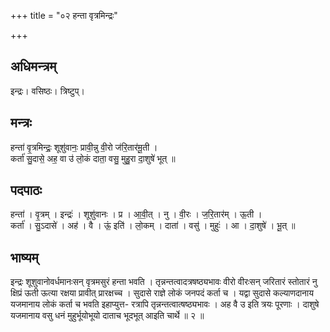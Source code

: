 +++
title = "०२ हन्ता वृत्रमिन्द्रः"

+++
## अधिमन्त्रम्
इन्द्रः। वसिष्ठः। त्रिष्टुप्।

## मन्त्रः
हन्ता॑ वृ॒त्रमिन्द्रः॒ शूशु॑वानः॒ प्रावी॒न्नु वी॒रो ज॑रि॒तार॑मू॒ती ।  
कर्ता॑ सु॒दासे॒ अह॒ वा उ॑ लो॒कं दाता॒ वसु॒ मुहु॒रा दा॒शुषे॑ भूत् ॥

## पदपाठः
हन्ता॑ । वृ॒त्रम् । इन्द्रः॑ । शूशु॑वानः । प्र । आ॒वी॒त् । नु । वी॒रः । ज॒रि॒तार॑म् । ऊ॒ती ।  
कर्ता॑ । सु॒ऽदासे॑ । अह॑ । वै । ऊं॒ इति॑ । लो॒कम् । दाता॑ । वसु॑ । मुहुः॑ । आ । दा॒शुषे॑ । भू॒त् ॥

## भाष्यम्
इन्द्रः शूशुवानोवर्धमानःसन् वृत्रमसुरं हन्ता भवति । तृन्नन्तत्वादत्रषष्ठ्यभावः वीरो वीरःसन् जरितारं स्तोतारं नु क्षिप्रं ऊती ऊत्या रक्षया प्रावीत् प्रारक्षच्च । सुदासे राज्ञे लोकं जनपदं कर्ता च । यद्वा सुदासे कल्याणदानाय यजमानाय लोकं कर्ता च भवति इहाप्युत्त- रत्रापि तृन्नन्तत्वात्षष्ठ्यभावः । अह वै उ इति त्रयः पूरणाः । दाशुषे यजमानाय वसु धनं मुहुर्भूयोभूयो दाताच भूदभूत् आइति चार्थे ॥ २ ॥